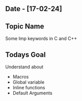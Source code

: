 ## Date - [17-02-24]

## Topic Name

Some Imp keywords in C and C++

## Todays Goal

Understand about

* Macros
* Global variable
* Inline functions
* Default Arguments
